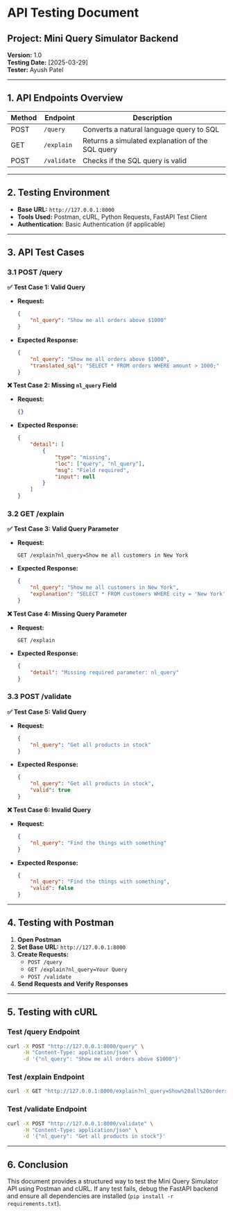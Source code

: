 # **API Testing Document**

## **Project: Mini Query Simulator Backend**
**Version:** 1.0  
**Testing Date:** [2025-03-29]  
**Tester:** Ayush Patel 

---
## **1. API Endpoints Overview**

| Method | Endpoint      | Description |
|--------|--------------|-------------|
| POST   | `/query`     | Converts a natural language query to SQL |
| GET    | `/explain`   | Returns a simulated explanation of the SQL query |
| POST   | `/validate`  | Checks if the SQL query is valid |

---
## **2. Testing Environment**
- **Base URL:** `http://127.0.0.1:8000`
- **Tools Used:** Postman, cURL, Python Requests, FastAPI Test Client
- **Authentication:** Basic Authentication (if applicable)

---
## **3. API Test Cases**

### **3.1 POST /query**
**✅ Test Case 1: Valid Query**
- **Request:**
  ```json
  {
      "nl_query": "Show me all orders above $1000"
  }
  ```
- **Expected Response:**
  ```json
  {
      "nl_query": "Show me all orders above $1000",
      "translated_sql": "SELECT * FROM orders WHERE amount > 1000;"
  }
  ```

**❌ Test Case 2: Missing `nl_query` Field**
- **Request:**
  ```json
  {}
  ```
- **Expected Response:**
  ```json
  {
      "detail": [
          {
              "type": "missing",
              "loc": ["query", "nl_query"],
              "msg": "Field required",
              "input": null
          }
      ]
  }
  ```

### **3.2 GET /explain**
**✅ Test Case 3: Valid Query Parameter**
- **Request:**
  ```
  GET /explain?nl_query=Show me all customers in New York
  ```
- **Expected Response:**
  ```json
  {
      "nl_query": "Show me all customers in New York",
      "explanation": "SELECT * FROM customers WHERE city = 'New York';"
  }
  ```

**❌ Test Case 4: Missing Query Parameter**
- **Request:**
  ```
  GET /explain
  ```
- **Expected Response:**
  ```json
  {
      "detail": "Missing required parameter: nl_query"
  }
  ```

### **3.3 POST /validate**
**✅ Test Case 5: Valid Query**
- **Request:**
  ```json
  {
      "nl_query": "Get all products in stock"
  }
  ```
- **Expected Response:**
  ```json
  {
      "nl_query": "Get all products in stock",
      "valid": true
  }
  ```

**❌ Test Case 6: Invalid Query**
- **Request:**
  ```json
  {
      "nl_query": "Find the things with something"
  }
  ```
- **Expected Response:**
  ```json
  {
      "nl_query": "Find the things with something",
      "valid": false
  }
  ```

---
## **4. Testing with Postman**
1. **Open Postman**
2. **Set Base URL:** `http://127.0.0.1:8000`
3. **Create Requests:**
   - `POST /query`
   - `GET /explain?nl_query=Your Query`
   - `POST /validate`
4. **Send Requests and Verify Responses**

---
## **5. Testing with cURL**

### **Test /query Endpoint**
```sh
curl -X POST "http://127.0.0.1:8000/query" \
     -H "Content-Type: application/json" \
     -d '{"nl_query": "Show me all orders above $1000"}'
```

### **Test /explain Endpoint**
```sh
curl -X GET "http://127.0.0.1:8000/explain?nl_query=Show%20all%20orders%20above%201000"
```

### **Test /validate Endpoint**
```sh
curl -X POST "http://127.0.0.1:8000/validate" \
     -H "Content-Type: application/json" \
     -d '{"nl_query": "Get all products in stock"}'
```

---
## **6. Conclusion**
This document provides a structured way to test the Mini Query Simulator API using Postman and cURL. If any test fails, debug the FastAPI backend and ensure all dependencies are installed (`pip install -r requirements.txt`).

